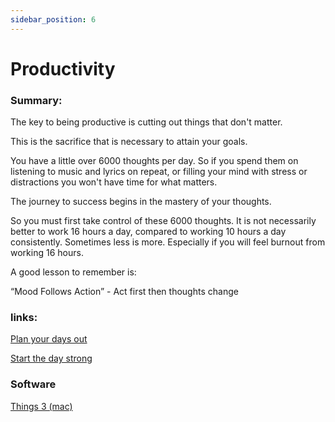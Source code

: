 ```yaml
---
sidebar_position: 6
---
```


# Productivity

### Summary:

The key to being productive is cutting out things that don't matter.

This is the sacrifice that is necessary to attain your goals.

You have a little over 6000 thoughts per day. So if you spend them 
on listening to music and lyrics on repeat, or filling your mind with stress
or distractions you won't have time for what matters.

The journey to success begins in the mastery of your thoughts.

So you must first take control of these 6000 thoughts. It is not necessarily 
better to work 16 hours a day, compared to working 10 hours a day consistently.
Sometimes less is more. Especially if you will feel burnout from working 16 hours.

A good lesson to remember is:

“Mood Follows Action” - Act first then thoughts change


### links:

[Plan your days out](https://www.scoro.com/blog/studies-on-productivity/)

[Start the day strong](https://www.youtube.com/watch?v=jBwM-mCLQQo)


### Software

[Things 3 (mac)](https://culturedcode.com/things/)




